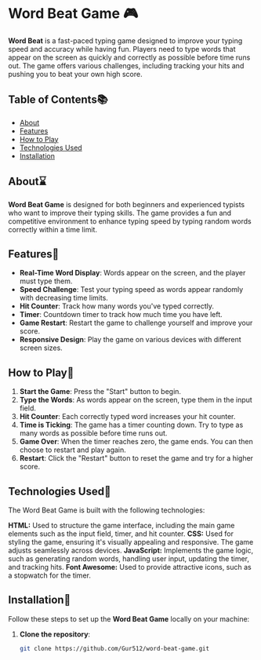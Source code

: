 # Word Beat Game :video_game:

**Word Beat** is a fast-paced typing game designed to improve your typing speed and accuracy while having fun. Players need to type words that appear on the screen as quickly and correctly as possible before time runs out. The game offers various challenges, including tracking your hits and pushing you to beat your own high score.

## Table of Contents:books:

- [About](#about)
- [Features](#features)
- [How to Play](#how-to-play)
- [Technologies Used](#technologies-used)
- [Installation](#installation)


## About:hourglass:

**Word Beat Game** is designed for both beginners and experienced typists who want to improve their typing skills. The game provides a fun and competitive environment to enhance typing speed by typing random words correctly within a time limit.

## Features:wrench:

- **Real-Time Word Display**: Words appear on the screen, and the player must type them.
- **Speed Challenge**: Test your typing speed as words appear randomly with decreasing time limits.
- **Hit Counter**: Track how many words you've typed correctly.
- **Timer**: Countdown timer to track how much time you have left.
- **Game Restart**: Restart the game to challenge yourself and improve your score.
- **Responsive Design**: Play the game on various devices with different screen sizes.

## How to Play:rocket:

1. **Start the Game**: Press the "Start" button to begin.
2. **Type the Words**: As words appear on the screen, type them in the input field.
3. **Hit Counter**: Each correctly typed word increases your hit counter.
4. **Time is Ticking**: The game has a timer counting down. Try to type as many words as possible before time runs out.
5. **Game Over**: When the timer reaches zero, the game ends. You can then choose to restart and play again.
6. **Restart**: Click the "Restart" button to reset the game and try for a higher score.

## Technologies Used:hammer:

The Word Beat Game is built with the following technologies:

**HTML:** Used to structure the game interface, including the main game elements such as the input field, timer, and hit counter.
**CSS:** Used for styling the game, ensuring it's visually appealing and responsive. The game adjusts seamlessly across devices.
**JavaScript:** Implements the game logic, such as generating random words, handling user input, updating the timer, and tracking hits.
**Font Awesome:** Used to provide attractive icons, such as a stopwatch for the timer.

## Installation:iphone:

Follow these steps to set up the **Word Beat Game** locally on your machine:

1. **Clone the repository**:
   ```bash
   git clone https://github.com/Gur512/word-beat-game.git
